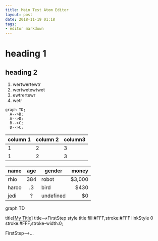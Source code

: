 ```yaml
---
title: Main Test Atom Editor
layout: post
date: 2018-11-19 01:18
tags:
- editor markdown
---
```


# heading 1

## heading 2
1. wertwertewtr
2. wertwetewtwet
3. ewtrertewr
4. wetr




```mermaid
graph TD;
  A-->B;
  A-->D;
  B-->C;
  D-->C;
```

column 1  | column 2  |  column3
--|---|--
1  | 2  | 3
1  | 2  | 3

| name  | age | gender    | money  |
|-------|:---:|-----------|-------:|
| rhio  | 384 | robot     | $3,000 |
| haroo | .3  | bird      | $430   |
| jedi  | ?   | undefined | $0     |

graph TD

title[<u>My Title</u>]
title-->FirstStep
style title fill:#FFF,stroke:#FFF
linkStyle 0 stroke:#FFF,stroke-width:0;

FirstStep-->...
